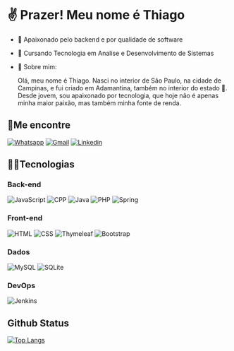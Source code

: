 # ✌️ Prazer! Meu nome é Thiago
- 👀 Apaixonado pelo backend e por qualidade de software
- 🌱 Cursando Tecnologia em Analise e Desenvolvimento de Sistemas
- 🙋 Sobre mim:

    Olá, meu nome é Thiago. Nasci no interior de São Paulo, na cidade de Campinas, e fui criado em Adamantina, também no interior do estado 🤠. Desde jovem, sou apaixonado por tecnologia, que hoje não é apenas minha maior paixão, mas também minha fonte de renda.

## 📱Me encontre

[![Whatsapp](https://img.shields.io/badge/WhatsApp-25D366?style=for-the-badge&logo=whatsapp&logoColor=white)](https://wa.link/mj6hii)
[![Gmail](https://img.shields.io/badge/Gmail-D14836?style=for-the-badge&logo=gmail&logoColor=white)](mailto:thiagosilvalima999@gmail.com")
[![Linkedin](https://img.shields.io/badge/LinkedIn-0077B5?style=for-the-badge&logo=linkedin&logoColor=white)](https://www.linkedin.com/in/thiago-lima06)




## 🧑‍💻Tecnologias
### Back-end
![JavaScript](https://img.shields.io/badge/JavaScript-F7DF1E?style=for-the-badge&logo=javascript&logoColor=black)
![CPP](https://img.shields.io/badge/C%2B%2B-00599C?style=for-the-badge&logo=c%2B%2B&logoColor=white)
![Java](https://img.shields.io/badge/Java-ED8B00?style=for-the-badge&logo=java&logoColor=white)
![PHP](https://img.shields.io/badge/PHP-777BB4?style=for-the-badge&logo=php&logoColor=white)
![Spring](https://img.shields.io/badge/Spring-6DB33F?style=for-the-badge&logo=spring&logoColor=white)

### Front-end
![HTML](https://img.shields.io/badge/HTML-239120?style=for-the-badge&logo=html5&logoColor=white)
![CSS](https://img.shields.io/badge/CSS-239120?&style=for-the-badge&logo=css3&logoColor=white)
![Thymeleaf](https://img.shields.io/badge/Thymeleaf-green?style=for-the-badge&logo=thymeleaf&color=005f0f)
![Bootstrap](https://img.shields.io/badge/Bootstrap-563D7C?style=for-the-badge&logo=bootstrap&logoColor=white)

### Dados
![MySQL](https://img.shields.io/badge/MySQL-00000F?style=for-the-badge&logo=mysql&logoColor=white)
![SQLite](https://img.shields.io/badge/SQLite-07405E?style=for-the-badge&logo=sqlite&logoColor=white)

### DevOps
![Jenkins](https://img.shields.io/badge/Jenkins-D33833?style=for-the-badge&logo=jenkins&logoColor=white)

## Github Status
[![Top Langs](https://github-readme-stats.vercel.app/api/top-langs/?username=ThiagoSilvaLima&layout=compact)](https://github.com/anuraghazra/github-readme-stats)
